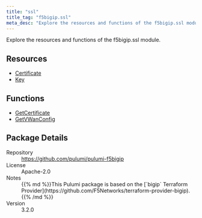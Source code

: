 ```yaml
---
title: "ssl"
title_tag: "f5bigip.ssl"
meta_desc: "Explore the resources and functions of the f5bigip.ssl module."
---
```


<!-- WARNING: this file was generated by Pulumi Docs Generator. -->
<!-- Do not edit by hand unless you're certain you know what you are doing! -->

Explore the resources and functions of the f5bigip.ssl module.

<h2 id="resources">Resources</h2>
<ul class="api">
    <li><a href="certificate" title="Certificate"><span class="symbol resource"></span>Certificate</a></li>
    <li><a href="key" title="Key"><span class="symbol resource"></span>Key</a></li>
</ul>

<h2 id="functions">Functions</h2>
<ul class="api">
    <li><a href="getcertificate" title="GetCertificate"><span class="symbol function"></span>GetCertificate</a></li>
    <li><a href="getvwanconfig" title="GetVWanConfig"><span class="symbol function"></span>GetVWanConfig</a></li>
</ul>

<h2 id="package-details">Package Details</h2>
<dl class="package-details">
	<dt>Repository</dt>
	<dd><a href="https://github.com/pulumi/pulumi-f5bigip">https://github.com/pulumi/pulumi-f5bigip</a></dd>
	<dt>License</dt>
	<dd>Apache-2.0</dd>
	<dt>Notes</dt>
	<dd>{{% md %}}This Pulumi package is based on the [`bigip` Terraform Provider](https://github.com/F5Networks/terraform-provider-bigip).{{% /md %}}</dd>
	<dt>Version</dt>
	<dd>3.2.0</dd>
</dl>

